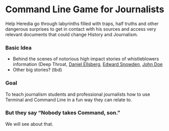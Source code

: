# Command Line Game for Journalists
Help Heredia go through labyrinths filled with traps, half truths and other dangerous surprises to get in contact with his sources and access very relevant documents that could change History and Journalism. 


### Basic Idea 
- Behind the scenes of notorious high impact stories of whistleblowers information (Deep Throat, [Daniel Ellsberg](https://en.wikipedia.org/wiki/Daniel_Ellsberg), [Edward Snowden](https://en.wikipedia.org/wiki/Edward_Snowden), [John Doe](https://en.wikipedia.org/wiki/John_Doe_Panama_Papers%27_whistleblower)
- Other big stories? (tbd)

### Goal
To teach journalism students and professional journalists how to use Terminal and Command Line in a fun way they can relate to.

### But they say “Nobody takes Command, son.”
We will see about that.
